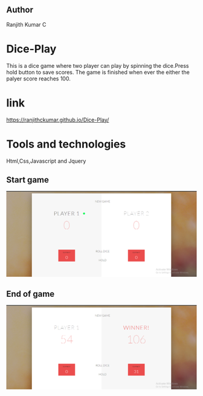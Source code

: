 ## Author
Ranjith Kumar C
# Dice-Play
This is a dice game where two player can play by spinning the dice.Press hold button to save scores. The game is finished when ever the either the palyer score reaches 100. 
# link
https://ranjithckumar.github.io/Dice-Play/

# Tools and technologies
Html,Css,Javascript and Jquery

## Start game
![pic](https://github.com/ranjithckumar/Dice-Play/blob/master/images/Screenshot%20(27).png)

## End of game
![pic](https://github.com/ranjithckumar/Dice-Play/blob/master/images/Screenshot%20(26).png)
